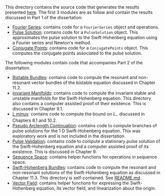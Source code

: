 This directory contains the source code that generates the results presented [here](results). The
first 3 modules are as follow and contain the results discussed in Part 1 of the dissertation:  
* [Fourier Series](source/@FourierSeries): contains code for a `FourierSeries` object 
and operations.
* [Pulse Solution](source/@PulseSolution): contains code for a `PulseSolution`
object. This approximates the pulse solution to the Swift-Hohenberg equation 
using a Fourier series and Newton's method. 
* [Conjugate Points](source/@ConjugatePoints): contains code for a `ConjugatePoints` 
object. This computes the conjugate points associated to the pulse solution. 


The following modules contain code that accompanies Part 2 of the dissertation. 
* [Bistable Bundles](source/BistableBundles): contains code to compute the resonant and non-resonant vector bundles of the bistable equation discussed in Chapter 11.2. 
* [Invariant Manifolds](source/InvariantManifolds): contains code to compute the invariant stable and unstable manifolds for the Swift-Hohenberg equation. This directory also contains a computer assisted proof of their existence. This is discussed in Chapter 9.1. 
* [L minus](source/Lminus): contains code to compute the bound on $L_-$ discussed in Chapters 8.1 and 10.2. 
* [Pseudo Arclength Continuation](source/PseudoArclengthContinuation): contains code to compute branches of pulse solutions for the 1 D Swift-Hohenberg equation. This was exploratory work and is not included in the dissertation. 
* [Pulse Validation](source/PulseValidation): contains code to compute a stationary pulse solution of the Swift-Hohenberg equation and a computer assisted proof of its existence. This is discussed in Chapter 9. 
* [Sequence Space](source/SequenceSpace): contains helper functions for operations in sequence space. 
* [Swift-Hohenberg Bundles](source/SwiftHohenbergBundles): contains code to compute the resonant and non-resonant solutions of the Swift-Hohenberg equation as discussed in Chapter 11.3. This directory is self-contained. See [README.md](source/SwiftHohenbergBundles/README.md).
* [Vector Field](source/VectorField): contains helper functions for expressing the Swift-Hohenberg equation, its vector field, and linearization about the origin. 
